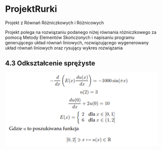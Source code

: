 # ProjektRurki
Projekt z Równań Różniczkowych i Różnicowych

Projekt polega na rozwiązaniu podanego niżej równania różniczkowego za pomocą Metody Elementów Skończonych i napisaniu programu generującego układ równań liniowych, rozwiązującego wygenerowany układ równań liniowych oraz rysujący wykres rozwiązania

## 4.3 Odkształcenie sprężyste

![Ilustracja równania](równanie.png)
